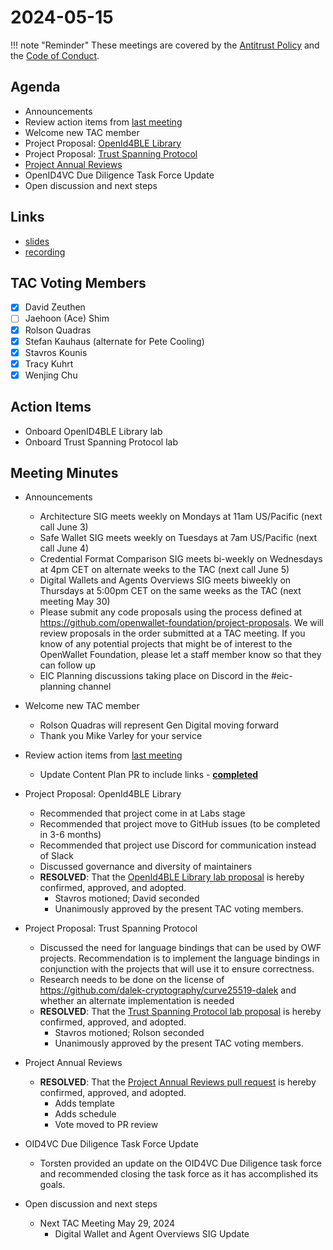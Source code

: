 # 2024-05-15

!!! note "Reminder"
    These meetings are covered by the [Antitrust Policy](../../governance/antitrust.md) and the [Code of Conduct](../../governance/code-of-conduct.md).

## Agenda
- Announcements
- Review action items from [last meeting](./2024-05-01.md#action-items)
- Welcome new TAC member
- Project Proposal: [OpenId4BLE Library](https://github.com/openwallet-foundation/project-proposals/pull/32)
- Project Proposal: [Trust Spanning Protocol](https://github.com/openwallet-foundation/project-proposals/pull/33)
- [Project Annual Reviews](https://github.com/openwallet-foundation/tac/pull/145)
- OpenID4VC Due Diligence Task Force Update
- Open discussion and next steps

## Links
- [slides](https://docs.google.com/presentation/d/1ZGxQ8HlEogVfIH-37Cj3k6LzjGe3pnzu4ODhOhicP5M/edit?usp=sharing)
- [recording](https://zoom.us/rec/share/02oIxCT4V1hfHEV2oEkDtSWIDjcw9sKqDGCjt3f2NY7i84fmQvFRXyyfY0IsSTEi.An5iN4Zg2EhfVSWw)

## TAC Voting Members

- [x] David Zeuthen
- [ ] Jaehoon (Ace) Shim
- [x] Rolson Quadras
- [x] Stefan Kauhaus (alternate for Pete Cooling)
- [x] Stavros Kounis
- [x] Tracy Kuhrt
- [x] Wenjing Chu

## Action Items
- Onboard OpenID4BLE Library lab
- Onboard Trust Spanning Protocol lab

## Meeting Minutes

- Announcements
    - Architecture SIG  meets weekly on Mondays at 11am US/Pacific (next call June 3)
    - Safe Wallet SIG meets weekly on Tuesdays at 7am US/Pacific (next call June 4)
    - Credential Format Comparison SIG meets bi-weekly on Wednesdays at 4pm CET on alternate weeks to the TAC (next call June 5)
    - Digital Wallets and Agents Overviews SIG meets biweekly on Thursdays at 5:00pm CET on the same weeks as the TAC (next meeting May 30)
    - Please submit any code proposals using the process defined at https://github.com/openwallet-foundation/project-proposals. We will review proposals in the order submitted at a TAC meeting. If you know of any potential projects that might be of interest to the OpenWallet Foundation, please let a staff member know so that they can follow up
    - EIC Planning discussions taking place on Discord in the #eic-planning channel

- Welcome new TAC member
    - Rolson Quadras will represent Gen Digital moving forward
    - Thank you Mike Varley for your service

- Review action items from [last meeting](./2024-05-01.md#action-items)
    - Update Content Plan PR to include links - **[completed](https://tac.openwallet.foundation/governance/content-plan/)**

- Project Proposal: OpenId4BLE Library
    - Recommended that project come in at Labs stage
    - Recommended that project move to GitHub issues (to be completed in 3-6 months)
    - Recommended that project use Discord for communication instead of Slack
    - Discussed governance and diversity of maintainers
    - **RESOLVED**: That the [OpenId4BLE Library lab proposal](https://github.com/openwallet-foundation/project-proposals/pull/32) is hereby confirmed, approved, and adopted.
        - Stavros motioned; David seconded 
        - Unanimously approved by the present TAC voting members.
 
- Project Proposal: Trust Spanning Protocol
    - Discussed the need for language bindings that can be used by OWF projects. Recommendation is to implement the language bindings in conjunction with the projects that will use it to ensure correctness.
    - Research needs to be done on the license of https://github.com/dalek-cryptography/curve25519-dalek and whether an alternate implementation is needed
    - **RESOLVED**: That the [Trust Spanning Protocol lab proposal](https://github.com/openwallet-foundation/project-proposals/pull/33) is hereby confirmed, approved, and adopted.
        - Stavros motioned; Rolson seconded 
        - Unanimously approved by the present TAC voting members.

- Project Annual Reviews
    - **RESOLVED**: That the [Project Annual Reviews pull request](https://github.com/openwallet-foundation/tac/pull/145) is hereby confirmed, approved, and adopted.
        - Adds template
        - Adds schedule
        - Vote moved to PR review

- OID4VC Due Diligence Task Force Update
    - Torsten provided an update on the OID4VC Due Diligence task force and recommended closing the task force as it has accomplished its goals.

- Open discussion and next steps
    - Next TAC Meeting May 29, 2024
        - Digital Wallet and Agent Overviews SIG Update
